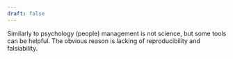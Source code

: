 ```yaml
---
draft: false
---
```


Similarly to psychology (people) management is not science, but some tools can be helpful. The obvious reason is lacking of reproducibility and falsiability. 